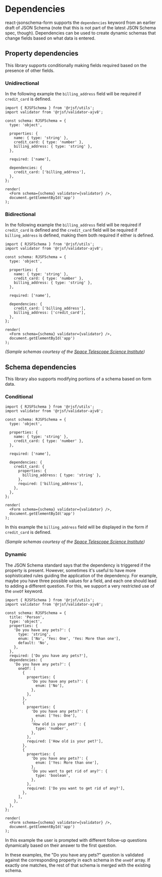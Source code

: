# Dependencies

react-jsonschema-form supports the `dependencies` keyword from an earlier draft of JSON Schema (note that this is not part of the latest JSON Schema spec, though). Dependencies can be used to create dynamic schemas that change fields based on what data is entered.

## Property dependencies

This library supports conditionally making fields required based on the presence of other fields.

### Unidirectional

In the following example the `billing_address` field will be required if `credit_card` is defined.

```tsx
import { RJSFSchema } from '@rjsf/utils';
import validator from '@rjsf/validator-ajv8';

const schema: RJSFSchema = {
  type: 'object',

  properties: {
    name: { type: 'string' },
    credit_card: { type: 'number' },
    billing_address: { type: 'string' },
  },

  required: ['name'],

  dependencies: {
    credit_card: ['billing_address'],
  },
};

render(
  <Form schema={schema} validator={validator} />,
  document.getElementById('app')
);
```

### Bidirectional

In the following example the `billing_address` field will be required if `credit_card` is defined and the `credit_card`
field will be required if `billing_address` is defined, making them both required if either is defined.

```tsx
import { RJSFSchema } from '@rjsf/utils';
import validator from '@rjsf/validator-ajv8';

const schema: RJSFSchema = {
  type: 'object',

  properties: {
    name: { type: 'string' },
    credit_card: { type: 'number' },
    billing_address: { type: 'string' },
  },

  required: ['name'],

  dependencies: {
    credit_card: ['billing_address'],
    billing_address: ['credit_card'],
  },
};

render(
  <Form schema={schema} validator={validator} />,
  document.getElementById('app')
);
```

_(Sample schemas courtesy of the [Space Telescope Science Institute](https://spacetelescope.github.io/understanding-json-schema/reference/object.html#property-dependencies))_

## Schema dependencies

This library also supports modifying portions of a schema based on form data.

### Conditional

```tsx
import { RJSFSchema } from '@rjsf/utils';
import validator from '@rjsf/validator-ajv8';

const schema: RJSFSchema = {
  type: 'object',

  properties: {
    name: { type: 'string' },
    credit_card: { type: 'number' },
  },

  required: ['name'],

  dependencies: {
    credit_card: {
      properties: {
        billing_address: { type: 'string' },
      },
      required: ['billing_address'],
    },
  },
};

render(
  <Form schema={schema} validator={validator} />,
  document.getElementById('app')
);
```

In this example the `billing_address` field will be displayed in the form if `credit_card` is defined.

_(Sample schemas courtesy of the [Space Telescope Science Institute](https://spacetelescope.github.io/understanding-json-schema/reference/object.html#schema-dependencies))_

### Dynamic

The JSON Schema standard says that the dependency is triggered if the property is present. However, sometimes it's useful to have more sophisticated rules guiding the application of the dependency. For example, maybe you have three possible values for a field, and each one should lead to adding a different question. For this, we support a very restricted use of the `oneOf` keyword.

```tsx
import { RJSFSchema } from '@rjsf/utils';
import validator from '@rjsf/validator-ajv8';

const schema: RJSFSchema = {
  title: 'Person',
  type: 'object',
  properties: {
    'Do you have any pets?': {
      type: 'string',
      enum: ['No', 'Yes: One', 'Yes: More than one'],
      default: 'No',
    },
  },
  required: ['Do you have any pets?'],
  dependencies: {
    'Do you have any pets?': {
      oneOf: [
        {
          properties: {
            'Do you have any pets?': {
              enum: ['No'],
            },
          },
        },
        {
          properties: {
            'Do you have any pets?': {
              enum: ['Yes: One'],
            },
            'How old is your pet?': {
              type: 'number',
            },
          },
          required: ['How old is your pet?'],
        },
        {
          properties: {
            'Do you have any pets?': {
              enum: ['Yes: More than one'],
            },
            'Do you want to get rid of any?': {
              type: 'boolean',
            },
          },
          required: ['Do you want to get rid of any?'],
        },
      ],
    },
  },
};

render(
  <Form schema={schema} validator={validator} />,
  document.getElementById('app')
);
```

In this example the user is prompted with different follow-up questions dynamically based on their answer to the first question.

In these examples, the "Do you have any pets?" question is validated against the corresponding property in each schema in the `oneOf` array. If exactly one matches, the rest of that schema is merged with the existing schema.
